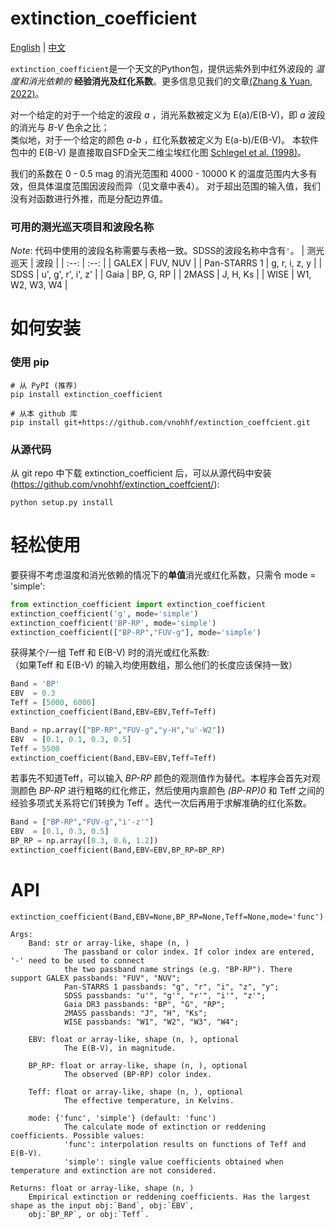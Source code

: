 # extinction_coefficient

[English](README.md) | [中文](README-zh.md)

`extinction_coefficient`是一个天文的Python包，提供远紫外到中红外波段的 *温度和消光依赖的* **经验消光及红化系数**。更多信息见我们的文章[(Zhang & Yuan, 2022)](https://ui.adsabs.harvard.edu/abs/2023ApJS..264...14Z/abstract)。

对一个给定的对于一个给定的波段 *a* ，消光系数被定义为 E(a)/E(B-V)，即 *a* 波段的消光与 *B-V* 色余之比；  
类似地，对于一个给定的颜色 *a-b* ，红化系数被定义为 E(a-b)/E(B-V)。
本软件包中的 E(B-V) 是直接取自SFD全天二维尘埃红化图 [Schlegel et al. (1998)](https://ui.adsabs.harvard.edu/abs/1998ApJ...500..525S/abstract)。

我们的系数在 0 - 0.5 mag 的消光范围和 4000 - 10000 K 的温度范围内大多有效，但具体温度范围因波段而异（见文章中表4）。
对于超出范围的输入值，我们没有对函数进行外推，而是分配边界值。

### 可用的测光巡天项目和波段名称
*Note*: 代码中使用的波段名称需要与表格一致。SDSS的波段名称中含有`'`。
|  测光巡天        | 波段                |
|  :--:           | :--:               |
|  GALEX          | FUV, NUV           |
|  Pan-STARRS 1   | g, r, i, z, y      |
|  SDSS           | u', g', r', i', z' |
|  Gaia           | BP, G, RP          |
|  2MASS          | J, H, Ks           |
|  WISE           | W1, W2, W3, W4     |

# 如何安装
### 使用 pip
~~~
# 从 PyPI (推荐)
pip install extinction_coefficient

# 从本 github 库
pip install git+https://github.com/vnohhf/extinction_coeffcient.git
~~~

### 从源代码
从 git repo 中下载 extinction_coefficient 后，可以从源代码中安装
(https://github.com/vnohhf/extinction_coeffcient/):
~~~
python setup.py install
~~~

# 轻松使用 
要获得不考虑温度和消光依赖的情况下的**单值**消光或红化系数，只需令 mode = 'simple':
~~~python
from extinction_coefficient import extinction_coefficient
extinction_coefficient('g', mode='simple')
extinction_coefficient('BP-RP', mode='simple')
extinction_coefficient(["BP-RP","FUV-g"], mode='simple')
~~~

获得某个/一组 Teff 和 E(B-V) 时的消光或红化系数:  
（如果Teff 和 E(B-V) 的输入均使用数组，那么他们的长度应该保持一致）
~~~python
Band = 'BP'
EBV  = 0.3
Teff = [5000, 6000]
extinction_coefficient(Band,EBV=EBV,Teff=Teff)
~~~
~~~python
Band = np.array(["BP-RP","FUV-g","y-H","u'-W2"])
EBV  = [0.1, 0.1, 0.3, 0.5]
Teff = 5500
extinction_coefficient(Band,EBV=EBV,Teff=Teff)
~~~

若事先不知道Teff，可以输入 *BP-RP* 颜色的观测值作为替代。本程序会首先对观测颜色 *BP-RP* 进行粗略的红化修正，然后使用内禀颜色 *(BP-RP)0* 和 Teff 之间的经验多项式关系将它们转换为 Teff 。迭代一次后再用于求解准确的红化系数。
~~~python
Band = ["BP-RP","FUV-g","i'-z'"]
EBV  = [0.1, 0.3, 0.5]
BP_RP = np.array([0.3, 0.6, 1.2])
extinction_coefficient(Band,EBV=EBV,BP_RP=BP_RP)
~~~

# API
~~~
extinction_coefficient(Band,EBV=None,BP_RP=None,Teff=None,mode='func')

Args:
    Band: str or array-like, shape (n, )
            The passband or color index. If color index are entered, '-' need to be used to connect 
            the two passband name strings (e.g. "BP-RP"). There support GALEX passbands: "FUV", "NUV"; 
            Pan-STARRS 1 passbands: "g", "r", "i", "z", "y"; 
            SDSS passbands: "u'", "g'", "r'", "i'", "z'";
            Gaia DR3 passbands: "BP", "G", "RP";
            2MASS passbands: "J", "H", "Ks";
            WISE passbands: "W1", "W2", "W3", "W4";
            
    EBV: float or array-like, shape (n, ), optional
            The E(B-V), in magnitude.
    
    BP_RP: float or array-like, shape (n, ), optional
            The observed (BP-RP) color index.
    
    Teff: float or array-like, shape (n, ), optional
            The effective temperature, in Kelvins.
            
    mode: {'func', 'simple'} (default: 'func')
            The calculate mode of extinction or reddening coefficients. Possible values:
            'func': interpolation results on functions of Teff and E(B-V).
            'simple': single value coefficients obtained when temperature and extinction are not considered.

Returns: float or array-like, shape (n, )
    Empirical extinction or reddening coefficients. Has the largest shape as the input obj:`Band`, obj:`EBV`, 
    obj:`BP_RP`, or obj:`Teff`.
~~~
